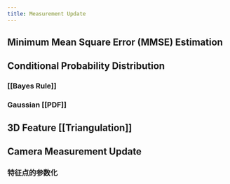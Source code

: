 ```yaml
---
title: Measurement Update
---
```


## Minimum Mean Square Error (MMSE) Estimation
## Conditional Probability Distribution
### [[Bayes Rule]]
### Gaussian [[PDF]]
## 3D Feature [[Triangulation]]
## Camera Measurement Update
### 特征点的参数化

